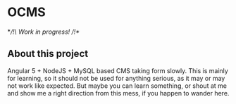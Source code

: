 # OCMS

**/!\ Work in progress! /!\**

## About this project

Angular 5 + NodeJS + MySQL based CMS taking form slowly. This is mainly for learning, so it should not be used for anything serious, as it may or may not work like expected. But maybe you can learn something, or shout at me and show me a right direction from this mess, if you happen to wander here.
